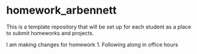 # homework_arbennett
This is a template repository that will be set up for each student as a place to submit homeworks and projects.

I am making changes for homework 1. 
Following along in office hours